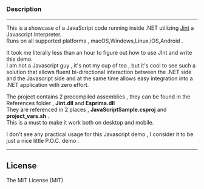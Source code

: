 
### Description
-----------------------------------------------------------
This is a showcase of a JavaScript code running inside .NET utilizing  [Jint](https://github.com/sebastienros/jint)  a Javascript interpreter.  \
Runs on all supported platforms , macOS,Windows,Linux,iOS,Android .

It took me literally less than an hour to figure out how to use JInt and write this demo.\
I am not a Javascript guy , it's not my cup of tea , but it's cool to see such a solution that allows fluent bi-directional interaction between the .NET side and the Javascript side  and at the same time allows easy integration into a .NET application with zero effort.

The project contains 2 precompiled assemblies , they can be found in the References folder , **Jint.dll** and **Esprima.dll**\
They are referenced in 2 places , **JavaScriptSample.csproj** and **project_vars.sh** .\
This is a must to make it work both on desktop and mobile.


I don't see any practical usage for this Javascript demo , I consider it to be just  a nice little P.O.C. demo .

-----------------------------------------------------------

License
-----------------------------------------------------------------------------------
The MIT License (MIT)










